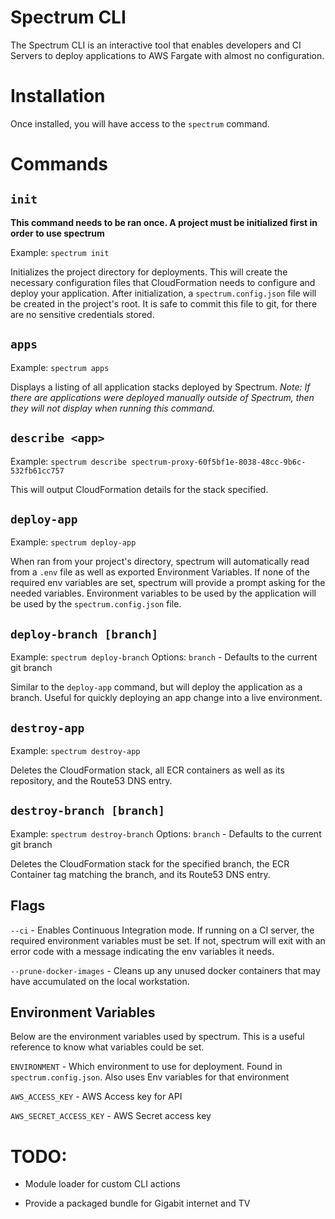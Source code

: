 
  

# Spectrum CLI

  

The Spectrum CLI is an interactive tool that enables developers and CI Servers to deploy applications to AWS Fargate with almost no configuration.

  

# Installation

Once installed, you will have access to the `spectrum` command.

  

# Commands

  

## `init`

**This command needs to be ran once. A project must be initialized first in order to use spectrum**

Example: `spectrum init`

Initializes the project directory for deployments. This will create the necessary configuration files that CloudFormation needs to configure and deploy your application.
After initialization, a `spectrum.config.json` file will be created in the project's root. It is safe to commit this file to git, for there are no sensitive credentials stored.

## `apps`

Example: `spectrum apps`  

Displays a listing of all application stacks deployed by Spectrum.
*Note: If there are applications were deployed manually outside of  Spectrum, then they will not display when running this command.*

## `describe <app>`

Example: `spectrum describe spectrum-proxy-60f5bf1e-8038-48cc-9b6c-532fb61cc757`

This will output CloudFormation details for the stack specified.


## `deploy-app`

Example: `spectrum deploy-app` 

When ran from your project's directory, spectrum will automatically read from a `.env` file as well as exported Environment Variables. If none of the required env variables are set, spectrum will provide a prompt asking for the needed variables. Environment variables to be used by the application will be used by the `spectrum.config.json` file.

## `deploy-branch [branch]`

Example: `spectrum deploy-branch`
Options: `branch` - Defaults to the current git branch

Similar to the `deploy-app` command, but will deploy the application as a branch. Useful for quickly deploying an app change into a live environment.

## `destroy-app`

Example: `spectrum destroy-app`

Deletes the CloudFormation stack, all ECR containers as well as its repository, and the Route53 DNS entry.
  
## `destroy-branch [branch]`

Example: `spectrum destroy-branch`
Options: `branch` - Defaults to the current git branch

Deletes the CloudFormation stack for the specified branch, the ECR Container tag matching the branch, and its Route53 DNS entry.

## Flags

  

`--ci` - Enables Continuous Integration mode. If running on a CI server, the required environment variables must be set. If not, spectrum will exit with an error code with a message indicating the env variables it needs.

`--prune-docker-images` - Cleans up any unused docker containers that may have accumulated on the local workstation.

  

## Environment Variables

  

Below are the environment variables used by spectrum. This is a useful reference to know what variables could be set.

  

`ENVIRONMENT` - Which environment to use for deployment. Found in `spectrum.config.json`. Also uses Env variables for that environment

  

`AWS_ACCESS_KEY` - AWS Access key for API

  

`AWS_SECRET_ACCESS_KEY` - AWS Secret access key

  

# TODO:

  


- Module loader for custom CLI actions

- Provide a packaged bundle for Gigabit internet and TV
